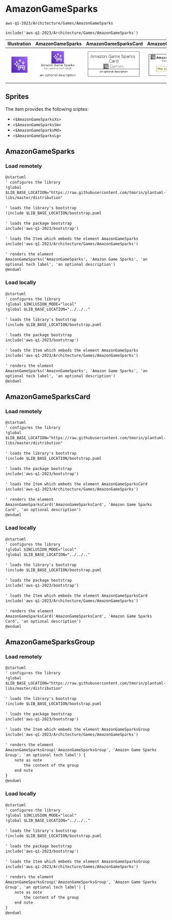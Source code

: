 # AmazonGameSparks


```text
aws-q1-2023/Architecture/Games/AmazonGameSparks
```

```text
include('aws-q1-2023/Architecture/Games/AmazonGameSparks')
```



| Illustration | AmazonGameSparks | AmazonGameSparksCard | AmazonGameSparksGroup |
| :---: | :---: | :---: | :---: |
| ![illustration for Illustration](../../../aws-q1-2023/Architecture/Games/AmazonGameSparks.png) | ![illustration for AmazonGameSparks](../../../aws-q1-2023/Architecture/Games/AmazonGameSparks.Local.png) | ![illustration for AmazonGameSparksCard](../../../aws-q1-2023/Architecture/Games/AmazonGameSparksCard.Local.png) | ![illustration for AmazonGameSparksGroup](../../../aws-q1-2023/Architecture/Games/AmazonGameSparksGroup.Local.png) |



## Sprites
The item provides the following sriptes:

- `<$AmazonGameSparksXs>`
- `<$AmazonGameSparksSm>`
- `<$AmazonGameSparksMd>`
- `<$AmazonGameSparksLg>`





## AmazonGameSparks

### Load remotely
```plantuml
@startuml
' configures the library
!global $LIB_BASE_LOCATION="https://raw.githubusercontent.com/tmorin/plantuml-libs/master/distribution"

' loads the library's bootstrap
!include $LIB_BASE_LOCATION/bootstrap.puml

' loads the package bootstrap
include('aws-q1-2023/bootstrap')

' loads the Item which embeds the element AmazonGameSparks
include('aws-q1-2023/Architecture/Games/AmazonGameSparks')

' renders the element
AmazonGameSparks('AmazonGameSparks', 'Amazon Game Sparks', 'an optional tech label', 'an optional description')
@enduml
```

### Load locally
```plantuml
@startuml
' configures the library
!global $INCLUSION_MODE="local"
!global $LIB_BASE_LOCATION="../../.."

' loads the library's bootstrap
!include $LIB_BASE_LOCATION/bootstrap.puml

' loads the package bootstrap
include('aws-q1-2023/bootstrap')

' loads the Item which embeds the element AmazonGameSparks
include('aws-q1-2023/Architecture/Games/AmazonGameSparks')

' renders the element
AmazonGameSparks('AmazonGameSparks', 'Amazon Game Sparks', 'an optional tech label', 'an optional description')
@enduml
```

## AmazonGameSparksCard

### Load remotely
```plantuml
@startuml
' configures the library
!global $LIB_BASE_LOCATION="https://raw.githubusercontent.com/tmorin/plantuml-libs/master/distribution"

' loads the library's bootstrap
!include $LIB_BASE_LOCATION/bootstrap.puml

' loads the package bootstrap
include('aws-q1-2023/bootstrap')

' loads the Item which embeds the element AmazonGameSparksCard
include('aws-q1-2023/Architecture/Games/AmazonGameSparks')

' renders the element
AmazonGameSparksCard('AmazonGameSparksCard', 'Amazon Game Sparks Card', 'an optional description')
@enduml
```

### Load locally
```plantuml
@startuml
' configures the library
!global $INCLUSION_MODE="local"
!global $LIB_BASE_LOCATION="../../.."

' loads the library's bootstrap
!include $LIB_BASE_LOCATION/bootstrap.puml

' loads the package bootstrap
include('aws-q1-2023/bootstrap')

' loads the Item which embeds the element AmazonGameSparksCard
include('aws-q1-2023/Architecture/Games/AmazonGameSparks')

' renders the element
AmazonGameSparksCard('AmazonGameSparksCard', 'Amazon Game Sparks Card', 'an optional description')
@enduml
```

## AmazonGameSparksGroup

### Load remotely
```plantuml
@startuml
' configures the library
!global $LIB_BASE_LOCATION="https://raw.githubusercontent.com/tmorin/plantuml-libs/master/distribution"

' loads the library's bootstrap
!include $LIB_BASE_LOCATION/bootstrap.puml

' loads the package bootstrap
include('aws-q1-2023/bootstrap')

' loads the Item which embeds the element AmazonGameSparksGroup
include('aws-q1-2023/Architecture/Games/AmazonGameSparks')

' renders the element
AmazonGameSparksGroup('AmazonGameSparksGroup', 'Amazon Game Sparks Group', 'an optional tech label') {
    note as note
        the content of the group
    end note
}
@enduml
```

### Load locally
```plantuml
@startuml
' configures the library
!global $INCLUSION_MODE="local"
!global $LIB_BASE_LOCATION="../../.."

' loads the library's bootstrap
!include $LIB_BASE_LOCATION/bootstrap.puml

' loads the package bootstrap
include('aws-q1-2023/bootstrap')

' loads the Item which embeds the element AmazonGameSparksGroup
include('aws-q1-2023/Architecture/Games/AmazonGameSparks')

' renders the element
AmazonGameSparksGroup('AmazonGameSparksGroup', 'Amazon Game Sparks Group', 'an optional tech label') {
    note as note
        the content of the group
    end note
}
@enduml
```

